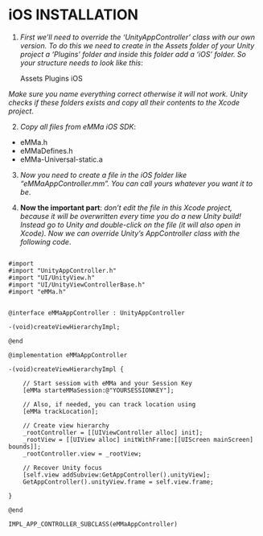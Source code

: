 # iOS INSTALLATION

1. *First we’ll need to override the ‘UnityAppController’ class with our own version. To do this we need to create in the Assets folder of your Unity project a ‘Plugins’ folder and inside this folder add a ‘iOS’ folder. So your structure needs to look like this*:

    Assets
        Plugins
            iOS

*Make sure you name everything correct otherwise it will not work. Unity checks if these folders exists and copy all their contents to the Xcode project*.

2. *Copy all files from eMMa iOS SDK*:

- eMMa.h
- eMMaDefines.h
- eMMa-Universal-static.a 

3. *Now you need to create a file in the iOS folder like “eMMaAppController.mm”. You can call yours whatever you want it to be*.

4. **Now the important part**: *don’t edit the file in this Xcode project, because it will be overwritten every time you do a new Unity build! Instead go to Unity and double-click on the file (it will also open in Xcode). Now we can override Unity’s AppController class with the following code*.

<pre><code>
#import <UIKit/UIKit.h>
#import "UnityAppController.h"
#import "UI/UnityView.h"
#import "UI/UnityViewControllerBase.h"
#import "eMMa.h"

 
@interface eMMaAppController : UnityAppController
 
-(void)createViewHierarchyImpl;
 
@end
 
@implementation eMMaAppController

-(void)createViewHierarchyImpl {
    
    // Start sessiom with eMMa and your Session Key
    [eMMa starteMMaSession:@"YOURSESSIONKEY"];
    
    // Also, if needed, you can track location using
    [eMMa trackLocation];
    
    // Create view hierarchy
    _rootController = [[UIViewController alloc] init];
    _rootView = [[UIView alloc] initWithFrame:[[UIScreen mainScreen] bounds]];
    _rootController.view = _rootView;
    
    // Recover Unity focus
    [self.view addSubview:GetAppController().unityView];
    GetAppController().unityView.frame = self.view.frame;
    
}
 
@end
 
IMPL_APP_CONTROLLER_SUBCLASS(eMMaAppController)
</code></pre>
